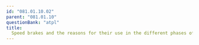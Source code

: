 ```yaml
---
id: "081.01.10.02"
parent: "081.01.10"
questionBank: "atpl"
title:
  Speed brakes and the reasons for their use in the different phases of flight
---
```

